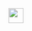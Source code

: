 <div align="center">
  <img src="https://raw.githubusercontent.com/alk4x/alk4x/main/assets/cube.png" alt="" height="30">
</div>
